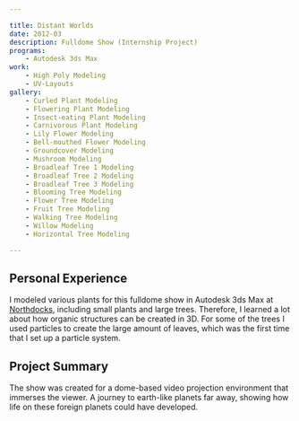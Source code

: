 ```yaml
---

title: Distant Worlds
date: 2012-03
description: Fulldome Show (Internship Project)
programs:
    - Autodesk 3ds Max
work:
    - High Poly Modeling
    - UV-Layouts
gallery:
    - Curled Plant Modeling
    - Flowering Plant Modeling
    - Insect-eating Plant Modeling
    - Carnivorous Plant Modeling
    - Lily Flower Modeling
    - Bell-mouthed Flower Modeling
    - Groundcover Modeling
    - Mushroom Modeling
    - Broadleaf Tree 1 Modeling
    - Broadleaf Tree 2 Modeling
    - Broadleaf Tree 3 Modeling
    - Blooming Tree Modeling
    - Flower Tree Modeling
    - Fruit Tree Modeling
    - Walking Tree Modeling
    - Willow Modeling
    - Horizontal Tree Modeling

---
```


## Personal Experience
I modeled various plants for this fulldome show in Autodesk 3ds Max at
<a href="http://www.northdocks.com" href-lang="de" target="_blank" title="Northdocks">Northdocks</a>, including small
plants and large trees. Therefore, I learned a lot about how organic structures can be created in 3D. For some of the
trees I used particles to create the large amount of leaves, which was the first time that I set up a particle system.

## Project Summary
The show was created for a dome-based video projection environment that immerses the viewer. A journey to earth-like
planets far away, showing how life on these foreign planets could have developed.
